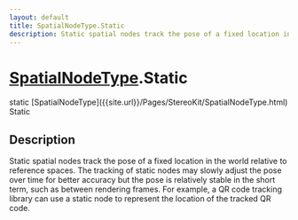 ```yaml
---
layout: default
title: SpatialNodeType.Static
description: Static spatial nodes track the pose of a fixed location in the world relative to reference spaces. The tracking of static nodes may slowly adjust the pose over time for better accuracy but the pose is relatively stable in the short term, such as between rendering frames. For example, a QR code tracking library can use a static node to represent the location of the tracked QR code.
---
```

# [SpatialNodeType]({{site.url}}/Pages/StereoKit/SpatialNodeType.html).Static

<div class='signature' markdown='1'>
static [SpatialNodeType]({{site.url}}/Pages/StereoKit/SpatialNodeType.html) Static
</div>

## Description
Static spatial nodes track the pose of a fixed location in
the world relative to reference spaces. The tracking of static
nodes may slowly adjust the pose over time for better accuracy but
the pose is relatively stable in the short term, such as between
rendering frames. For example, a QR code tracking library can use a
static node to represent the location of the tracked QR code.

